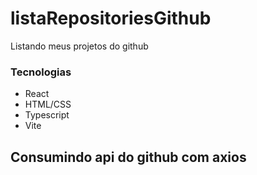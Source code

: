 # listaRepositoriesGithub
Listando meus projetos do github

### Tecnologias
- React
- HTML/CSS
- Typescript
- Vite

## Consumindo api do github com axios
